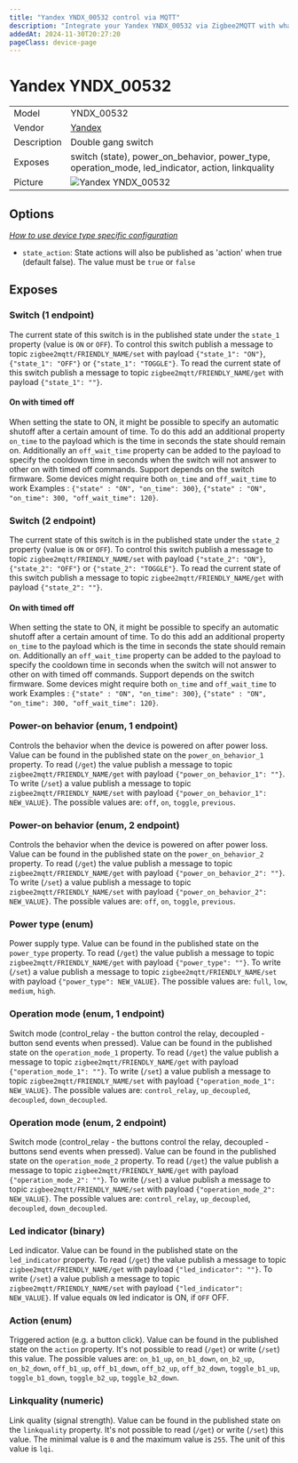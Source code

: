 ```yaml
---
title: "Yandex YNDX_00532 control via MQTT"
description: "Integrate your Yandex YNDX_00532 via Zigbee2MQTT with whatever smart home infrastructure you are using without the vendor's bridge or gateway."
addedAt: 2024-11-30T20:27:20
pageClass: device-page
---
```


<!-- !!!! -->
<!-- ATTENTION: This file is auto-generated through docgen! -->
<!-- You can only edit the "Notes"-Section between the two comment lines "Notes BEGIN" and "Notes END". -->
<!-- Do not use h1 or h2 heading within "## Notes"-Section. -->
<!-- !!!! -->

# Yandex YNDX_00532

|     |     |
|-----|-----|
| Model | YNDX_00532  |
| Vendor  | [Yandex](/supported-devices/#v=Yandex)  |
| Description | Double gang switch |
| Exposes | switch (state), power_on_behavior, power_type, operation_mode, led_indicator, action, linkquality |
| Picture | ![Yandex YNDX_00532](https://www.zigbee2mqtt.io/images/devices/YNDX_00532.png) |


<!-- Notes BEGIN: You can edit here. Add "## Notes" headline if not already present. -->


<!-- Notes END: Do not edit below this line -->



## Options
*[How to use device type specific configuration](../guide/configuration/devices-groups.md#specific-device-options)*

* `state_action`: State actions will also be published as 'action' when true (default false). The value must be `true` or `false`


## Exposes

### Switch (1 endpoint)
The current state of this switch is in the published state under the `state_1` property (value is `ON` or `OFF`).
To control this switch publish a message to topic `zigbee2mqtt/FRIENDLY_NAME/set` with payload `{"state_1": "ON"}`, `{"state_1": "OFF"}` or `{"state_1": "TOGGLE"}`.
To read the current state of this switch publish a message to topic `zigbee2mqtt/FRIENDLY_NAME/get` with payload `{"state_1": ""}`.

#### On with timed off
When setting the state to ON, it might be possible to specify an automatic shutoff after a certain amount of time. To do this add an additional property `on_time` to the payload which is the time in seconds the state should remain on.
Additionally an `off_wait_time` property can be added to the payload to specify the cooldown time in seconds when the switch will not answer to other on with timed off commands.
Support depends on the switch firmware. Some devices might require both `on_time` and `off_wait_time` to work
Examples : `{"state" : "ON", "on_time": 300}`, `{"state" : "ON", "on_time": 300, "off_wait_time": 120}`.

### Switch (2 endpoint)
The current state of this switch is in the published state under the `state_2` property (value is `ON` or `OFF`).
To control this switch publish a message to topic `zigbee2mqtt/FRIENDLY_NAME/set` with payload `{"state_2": "ON"}`, `{"state_2": "OFF"}` or `{"state_2": "TOGGLE"}`.
To read the current state of this switch publish a message to topic `zigbee2mqtt/FRIENDLY_NAME/get` with payload `{"state_2": ""}`.

#### On with timed off
When setting the state to ON, it might be possible to specify an automatic shutoff after a certain amount of time. To do this add an additional property `on_time` to the payload which is the time in seconds the state should remain on.
Additionally an `off_wait_time` property can be added to the payload to specify the cooldown time in seconds when the switch will not answer to other on with timed off commands.
Support depends on the switch firmware. Some devices might require both `on_time` and `off_wait_time` to work
Examples : `{"state" : "ON", "on_time": 300}`, `{"state" : "ON", "on_time": 300, "off_wait_time": 120}`.

### Power-on behavior (enum, 1 endpoint)
Controls the behavior when the device is powered on after power loss.
Value can be found in the published state on the `power_on_behavior_1` property.
To read (`/get`) the value publish a message to topic `zigbee2mqtt/FRIENDLY_NAME/get` with payload `{"power_on_behavior_1": ""}`.
To write (`/set`) a value publish a message to topic `zigbee2mqtt/FRIENDLY_NAME/set` with payload `{"power_on_behavior_1": NEW_VALUE}`.
The possible values are: `off`, `on`, `toggle`, `previous`.

### Power-on behavior (enum, 2 endpoint)
Controls the behavior when the device is powered on after power loss.
Value can be found in the published state on the `power_on_behavior_2` property.
To read (`/get`) the value publish a message to topic `zigbee2mqtt/FRIENDLY_NAME/get` with payload `{"power_on_behavior_2": ""}`.
To write (`/set`) a value publish a message to topic `zigbee2mqtt/FRIENDLY_NAME/set` with payload `{"power_on_behavior_2": NEW_VALUE}`.
The possible values are: `off`, `on`, `toggle`, `previous`.

### Power type (enum)
Power supply type.
Value can be found in the published state on the `power_type` property.
To read (`/get`) the value publish a message to topic `zigbee2mqtt/FRIENDLY_NAME/get` with payload `{"power_type": ""}`.
To write (`/set`) a value publish a message to topic `zigbee2mqtt/FRIENDLY_NAME/set` with payload `{"power_type": NEW_VALUE}`.
The possible values are: `full`, `low`, `medium`, `high`.

### Operation mode (enum, 1 endpoint)
Switch mode (control_relay - the button control the relay, decoupled - button send events when pressed).
Value can be found in the published state on the `operation_mode_1` property.
To read (`/get`) the value publish a message to topic `zigbee2mqtt/FRIENDLY_NAME/get` with payload `{"operation_mode_1": ""}`.
To write (`/set`) a value publish a message to topic `zigbee2mqtt/FRIENDLY_NAME/set` with payload `{"operation_mode_1": NEW_VALUE}`.
The possible values are: `control_relay`, `up_decoupled`, `decoupled`, `down_decoupled`.

### Operation mode (enum, 2 endpoint)
Switch mode (control_relay - the buttons control the relay, decoupled - buttons send events when pressed).
Value can be found in the published state on the `operation_mode_2` property.
To read (`/get`) the value publish a message to topic `zigbee2mqtt/FRIENDLY_NAME/get` with payload `{"operation_mode_2": ""}`.
To write (`/set`) a value publish a message to topic `zigbee2mqtt/FRIENDLY_NAME/set` with payload `{"operation_mode_2": NEW_VALUE}`.
The possible values are: `control_relay`, `up_decoupled`, `decoupled`, `down_decoupled`.

### Led indicator (binary)
Led indicator.
Value can be found in the published state on the `led_indicator` property.
To read (`/get`) the value publish a message to topic `zigbee2mqtt/FRIENDLY_NAME/get` with payload `{"led_indicator": ""}`.
To write (`/set`) a value publish a message to topic `zigbee2mqtt/FRIENDLY_NAME/set` with payload `{"led_indicator": NEW_VALUE}`.
If value equals `ON` led indicator is ON, if `OFF` OFF.

### Action (enum)
Triggered action (e.g. a button click).
Value can be found in the published state on the `action` property.
It's not possible to read (`/get`) or write (`/set`) this value.
The possible values are: `on_b1_up`, `on_b1_down`, `on_b2_up`, `on_b2_down`, `off_b1_up`, `off_b1_down`, `off_b2_up`, `off_b2_down`, `toggle_b1_up`, `toggle_b1_down`, `toggle_b2_up`, `toggle_b2_down`.

### Linkquality (numeric)
Link quality (signal strength).
Value can be found in the published state on the `linkquality` property.
It's not possible to read (`/get`) or write (`/set`) this value.
The minimal value is `0` and the maximum value is `255`.
The unit of this value is `lqi`.

